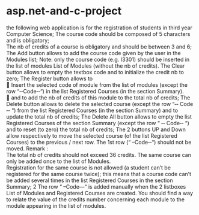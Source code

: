 # asp.net-and-c-project


 the following web application is for the registration of students in third year Computer Science;
The course code should be composed of 5 characters and is obligatory;  
The nb of credits of a course is obligatory and should be between 3 and 6;
The Add button allows to add the course code given by the user in the Modules list; Note: only the course
code (e.g. I3301) should be inserted in the list of modules List of Modules (without the nb of credits).
The Clear button allows to empty the textbox code and to initialize the credit nb to zero;
The Register button allows to  
 Insert the selected code of module from the list of modules (except the row “‐‐Code‐‐“)  in the list
Registered Courses (in the section Summary).  
 and to add the nb of credits of this module to the total nb of credits;
The Delete button allows to delete the selected course (except the row “‐‐  Code  ‐‐  “) from the list
Registered Courses (in the section Summary) and to update the total nb of credits;
The Delete All button allows to empty the list Registered Courses of the section Summary (except the row
“ ‐‐ Code‐‐ “)  and to reset (to zero) the total nb of credits;
The 2 buttons UP and Down allow respectively to move the selected course (of the list Registered Courses)
to the previous / next row. The 1st row (“ –Code‐‐“) should not be moved.
Remark :  
The total nb of credits should not exceed 36 credits.
The same course can only be added once to the list of Modules.  
Registration for the same course is not allowed (a student can’t be registered for the same course twice);
this means that a course code can’t be added several times in the list Registered Courses in the section
Summary;
2
The row “ –Code—“ is added manually when the 2 listboxes List of Modules and Registered Courses are
created.
You should find a way to relate the value of the credits number concerning each module to the module
appearing in the list of modules.
